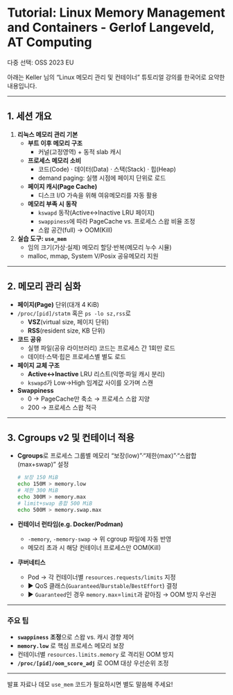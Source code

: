 # Tutorial: Linux Memory Management and Containers - Gerlof Langeveld, AT Computing

다중 선택: OSS 2023 EU

아래는 Keller 님의 “Linux 메모리 관리 및 컨테이너” 튜토리얼 강의를 한국어로 요약한 내용입니다.

---

## 1. 세션 개요

1. **리눅스 메모리 관리 기본**
    - **부트 이후 메모리 구조**
        - 커널(고정영역) + 동적 slab 캐시
    - **프로세스 메모리 소비**
        - 코드(Code) · 데이터(Data) · 스택(Stack) · 힙(Heap)
        - demand paging: 실행 시점에 페이지 단위로 로드
    - **페이지 캐시(Page Cache)**
        - 디스크 I/O 가속을 위해 여유메모리를 자동 활용
    - **메모리 부족 시 동작**
        - `kswapd` 동작(Active↔Inactive LRU 페이지)
        - `swappiness`에 따라 PageCache vs. 프로세스 스왑 비율 조정
        - 스왑 공간(full) → OOM(Kill)
2. **실습 도구: `use_mem`**
    - 임의 크기(가상·실제) 메모리 할당·반복(메모리 누수 시뮬)
    - malloc, mmap, System V/Posix 공유메모리 지원

---

## 2. 메모리 관리 심화

- **페이지(Page)** 단위(대개 4 KiB)
- `/proc/[pid]/statm` 혹은 `ps -lo sz,rss`로
    - **VSZ**(virtual size, 페이지 단위)
    - **RSS**(resident size, KB 단위)
- **코드 공유**
    - 실행 파일(공유 라이브러리) 코드는 프로세스 간 1회만 로드
    - 데이터·스택·힙은 프로세스별 별도 로드
- **페이지 교체 구조**
    - **Active↔Inactive** LRU 리스트(익명·파일 캐시 분리)
    - `kswapd`가 Low→High 임계값 사이를 오가며 스캔
- **Swappiness**
    - 0 → PageCache만 축소 → 프로세스 스왑 지양
    - 200 → 프로세스 스왑 적극

---

## 3. Cgroups v2 및 컨테이너 적용

- **Cgroups**로 프로세스 그룹별 메모리 “보장(low)”·“제한(max)”·“스왑합(max+swap)” 설정
    
    ```bash
    # 보장 150 MiB
    echo 150M > memory.low
    # 제한 300 MiB
    echo 300M > memory.max
    # limit+swap 총합 500 MiB
    echo 500M > memory.swap.max
    
    ```
    
- **컨테이너 런타임(e.g. Docker/Podman)**
    - `-memory`, `-memory-swap` → 위 cgroup 파일에 자동 반영
    - 메모리 초과 시 해당 컨테이너 프로세스만 OOM(Kill)
- **쿠버네티스**
    - Pod → 각 컨테이너별 `resources.requests/limits` 지정
    - ▶ QoS 클래스(`Guaranteed`/`Burstable`/`BestEffort`) 결정
    - ▶ `Guaranteed`인 경우 `memory.max`=`limit`과 같아짐 → OOM 방지 우선권

---

### 주요 팁

- **`swappiness` 조정**으로 스왑 vs. 캐시 경향 제어
- **`memory.low`** 로 핵심 프로세스 메모리 보장
- 컨테이너별 `resources.limits.memory` 로 격리된 OOM 방지
- **`/proc/[pid]/oom_score_adj`** 로 OOM 대상 우선순위 조정

---

발표 자료나 데모 `use_mem` 코드가 필요하시면 별도 말씀해 주세요!